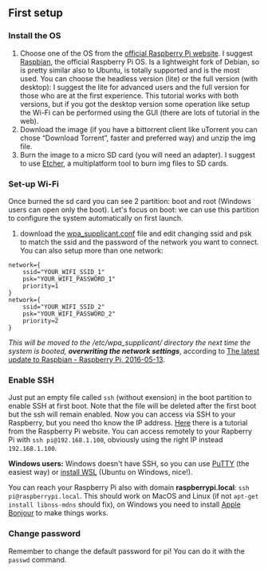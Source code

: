 ## First setup

### Install the OS
1. Choose one of the OS from the [official Raspberry Pi website](https://www.raspberrypi.org/downloads/). I suggest [Raspbian](https://www.raspberrypi.org/downloads/raspbian/), the official Raspberry Pi OS. Is a lightweight fork of Debian, so is pretty similar also to Ubuntu, is totally supported and is the most used. You can choose the headless version (lite) or the full version (with desktop): I suggest the lite for advanced users and the full version for those who are at the first experience. This tutorial works with both versions, but if you got the desktop version some operation like setup the Wi-Fi can be performed using the GUI (there are lots of tutorial in the web).
2. Download the image (if you have a bittorrent client like uTorrent you can chose “Download Torrent”, faster and preferred way) and unzip the img file. 
3. Burn the image to a micro SD card (you will need an adapter). I suggest to use [Etcher](https://etcher.io/), a multiplatform tool to burn img files to SD cards.

### Set-up Wi-Fi
Once burned the sd card you can see 2 partition: boot and root (Windows users can open only the boot).
Let's focus on boot: we can use this partition to configure the system automatically on first launch.
1. download the [wpa_supplicant.conf](wpa_supplicant.conf) file and edit changing ssid and psk to match the ssid and the password of the network you want to connect. You can also setup more than one network:
```
network={
    ssid="YOUR_WIFI_SSID_1"
    psk="YOUR_WIFI_PASSWORD_1"
    priority=1
}
network={
    ssid="YOUR_WIFI_SSID_2"
    psk="YOUR_WIFI_PASSWORD_2"
    priority=2
}
```
*This will be moved to the /etc/wpa_supplicant/ directory the next time the system is booted, __overwriting the network settings__*, according to [The latest update to Raspbian - Raspberry Pi, 2016-05-13](https://www.raspberrypi.org/blog/another-update-raspbian/).

### Enable SSH
Just put an empty file called `ssh` (without exension) in the boot partition to enable SSH at first boot. Note that the file will be deleted after the first boot but the ssh will remain enabled.
Now you can access via SSH to your Raspberry, but you need tho know the IP address. [Here](https://www.raspberrypi.org/documentation/remote-access/ip-address.md) there is a tutorial from the Raspberry Pi website.
You can access remotely to your Rapberry Pi with `ssh pi@192.168.1.100`, obviously using the right IP instead `192.168.1.100`.

**Windows users:** Windows doesn't have SSH, so you can use [PuTTY](http://www.putty.org/) (the easiest way) or [install WSL](https://docs.microsoft.com/en-us/windows/wsl/install-win10) (Ubuntu on Windows, nice!).

You can reach your Raspberry Pi also with domain **raspberrypi.local**: `ssh pi@raspberrypi.local`. This should work on MacOS and Linux (if not `apt-get install libnss-mdns` should fix), on Windows you need to install [Apple Bonjour](http://support.apple.com/downloads/DL999/en_US/BonjourPSSetup.exe) to make things works.

### Change password
Remember to change the default password for pi! You can do it with the `passwd` command.
